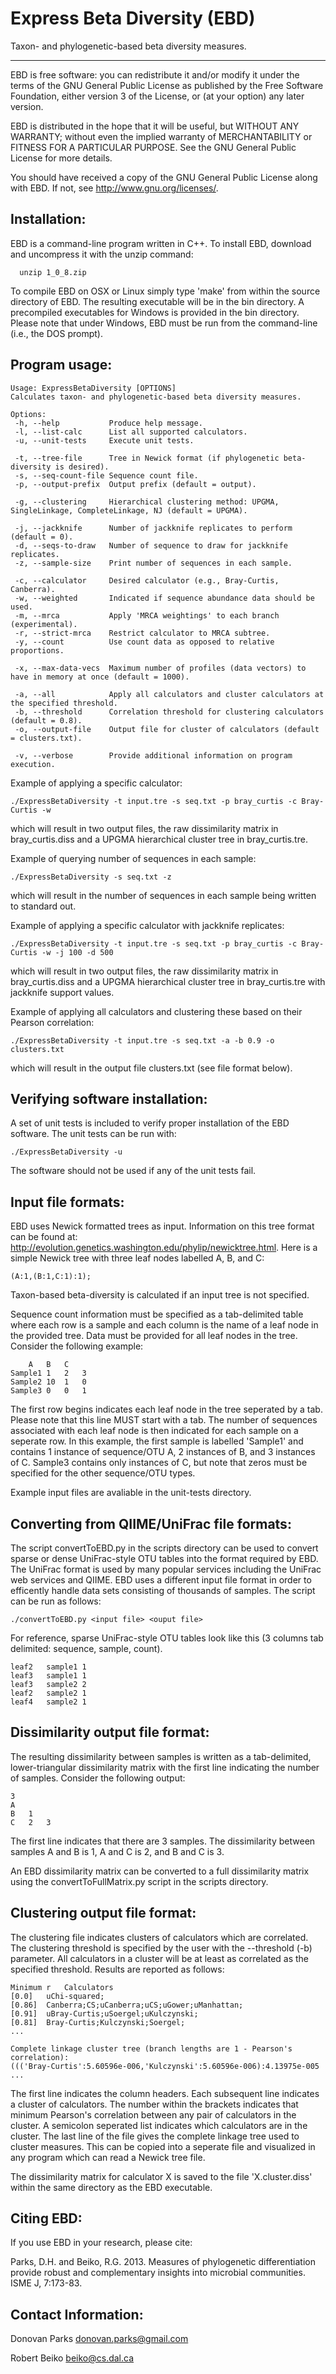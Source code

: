 Express Beta Diversity (EBD)
============================

Taxon- and phylogenetic-based beta diversity measures.

-------------------------------------------------------------------------------

EBD is free software: you can redistribute it and/or modify
it under the terms of the GNU General Public License as published by
the Free Software Foundation, either version 3 of the License, or
(at your option) any later version.

EBD is distributed in the hope that it will be useful,
but WITHOUT ANY WARRANTY; without even the implied warranty of
MERCHANTABILITY or FITNESS FOR A PARTICULAR PURPOSE.  See the
GNU General Public License for more details.

You should have received a copy of the GNU General Public License
along with EBD.  If not, see <http://www.gnu.org/licenses/>.


Installation:
-------------------------------------------------------------------------------

EBD is a command-line program written in C++.  To install EBD, download 
and uncompress it with the unzip command:
```
  unzip 1_0_8.zip
```

To compile EBD on OSX or Linux simply type 'make' from within the source 
directory of EBD. The resulting executable will be in the bin directory. 
A precompiled executables for Windows is provided in the bin directory. 
Please note that under Windows, EBD must be run from the command-line 
(i.e., the DOS prompt).


Program usage:
-------------------------------------------------------------------------------
```
Usage: ExpressBetaDiversity [OPTIONS]
Calculates taxon- and phylogenetic-based beta diversity measures.

Options:
 -h, --help           Produce help message.
 -l, --list-calc      List all supported calculators.
 -u, --unit-tests     Execute unit tests.

 -t, --tree-file      Tree in Newick format (if phylogenetic beta-diversity is desired).
 -s, --seq-count-file Sequence count file.
 -p, --output-prefix  Output prefix (default = output).
 
 -g, --clustering     Hierarchical clustering method: UPGMA, SingleLinkage, CompleteLinkage, NJ (default = UPGMA).
 
 -j, --jackknife      Number of jackknife replicates to perform (default = 0).
 -d, --seqs-to-draw   Number of sequence to draw for jackknife replicates.
 -z, --sample-size    Print number of sequences in each sample.

 -c, --calculator     Desired calculator (e.g., Bray-Curtis, Canberra).
 -w, --weighted       Indicated if sequence abundance data should be used.
 -m, --mrca           Apply 'MRCA weightings' to each branch (experimental).
 -r, --strict-mrca    Restrict calculator to MRCA subtree.
 -y, --count          Use count data as opposed to relative proportions.

 -x, --max-data-vecs  Maximum number of profiles (data vectors) to have in memory at once (default = 1000).
 
 -a, --all            Apply all calculators and cluster calculators at the specified threshold.
 -b, --threshold      Correlation threshold for clustering calculators (default = 0.8).
 -o, --output-file    Output file for cluster of calculators (default = clusters.txt).

 -v, --verbose        Provide additional information on program execution.
```

Example of applying a specific calculator:
```
./ExpressBetaDiversity -t input.tre -s seq.txt -p bray_curtis -c Bray-Curtis -w
```
which will result in two output files, the raw dissimilarity matrix in bray_curtis.diss 
and a UPGMA hierarchical cluster tree in bray_curtis.tre.
 
Example of querying number of sequences in each sample:
```
./ExpressBetaDiversity -s seq.txt -z
```
which will result in the number of sequences in each sample being written to standard out.
 
Example of applying a specific calculator with jackknife replicates:
```
./ExpressBetaDiversity -t input.tre -s seq.txt -p bray_curtis -c Bray-Curtis -w -j 100 -d 500
```
which will result in two output files, the raw dissimilarity matrix in bray_curtis.diss 
and a UPGMA hierarchical cluster tree in bray_curtis.tre with jackknife support values.
 
Example of applying all calculators and clustering these based on their Pearson correlation:
```
./ExpressBetaDiversity -t input.tre -s seq.txt -a -b 0.9 -o clusters.txt
```
which will result in the output file clusters.txt (see file format below).


Verifying software installation:
-------------------------------------------------------------------------------

A set of unit tests is included to verify proper installation of the EBD 
software. The unit tests can be run with:
```
./ExpressBetaDiversity -u
```

The software should not be used if any of the unit tests fail.


Input file formats:
-------------------------------------------------------------------------------

EBD uses Newick formatted trees as input. Information on this tree format can
be found at: http://evolution.genetics.washington.edu/phylip/newicktree.html.
Here is a simple Newick tree with three leaf nodes labelled A, B, and C:
```
(A:1,(B:1,C:1):1);
```
 
Taxon-based beta-diversity is calculated if an input tree is not specified.

Sequence count information must be specified as a tab-delimited table where
each row is a sample and each column is the name of a leaf node in the provided
tree. Data must be provided for all leaf nodes in the tree. Consider the 
following example:
```
	A	B	C
Sample1	1	2	3
Sample2	10	1	0
Sample3	0	0	1
```
The first row begins indicates each leaf node in the tree seperated by a tab. 
Please note that this line MUST start with a tab. The number of sequences 
associated with each leaf node is then indicated for each sample on a seperate
row. In this example, the first sample is labelled 'Sample1' and contains 1
instance of sequence/OTU A, 2 instances of B, and 3 instances of C. Sample3
contains only instances of C, but note that zeros must be specified for the
other sequence/OTU types.

Example input files are avaliable in the unit-tests directory. 


Converting from QIIME/UniFrac file formats:
-------------------------------------------------------------------------------

The script convertToEBD.py in the scripts directory can be used to 
convert sparse or dense UniFrac-style OTU tables into the format
required by EBD. The UniFrac format is used by many popular services
including the UniFrac web services and QIIME. EBD uses a different
input file format in order to efficently handle data sets consisting
of thousands of samples. The script can be run as follows:
```
./convertToEBD.py <input file> <ouput file>
```
For reference, sparse UniFrac-style OTU tables look like this (3 columns tab delimited: sequence, sample, count).
```
leaf2	sample1	1
leaf3	sample1	1
leaf3	sample2	2
leaf2	sample2	1
leaf4	sample2	1
```

Dissimilarity output file format:
-------------------------------------------------------------------------------

The resulting dissimilarity between samples is written as a tab-delimited, 
lower-triangular dissimilarity matrix with the first line indicating the number
of samples. Consider the following output:
```
3
A
B	1
C	2	3
```
The first line indicates that there are 3 samples. The dissimilarity between 
samples A and B is 1, A and C is 2, and B and C is 3.

An EBD dissimilarity matrix can be converted to a full dissimilarity matrix 
using the convertToFullMatrix.py script in the scripts directory. 


Clustering output file format:
-------------------------------------------------------------------------------

The clustering file indicates clusters of calculators which are correlated. The 
clustering threshold is specified by the user with the --threshold (-b) 
parameter. All calculators in a cluster will be at least as correlated as the 
specified threshold. Results are reported as follows:  
```
Minimum r	Calculators
[0.0]	uChi-squared;
[0.86]	Canberra;CS;uCanberra;uCS;uGower;uManhattan;
[0.91]	uBray-Curtis;uSoergel;uKulczynski;
[0.81]	Bray-Curtis;Kulczynski;Soergel;
...

Complete linkage cluster tree (branch lengths are 1 - Pearson's correlation): 
((('Bray-Curtis':5.60596e-006,'Kulczynski':5.60596e-006):4.13975e-005 ...
```

The first line indicates the column headers. Each subsequent line indicates a
cluster of calculators. The number within the brackets indicates that minimum 
Pearson's correlation between any pair of calculators in the cluster. A 
semicolon seperated list indicates which calculators are in the cluster. The
last line of the file gives the complete linkage tree used to cluster measures.
This can be copied into a seperate file and visualized in any program which
can read a Newick tree file. 

The dissimilarity matrix for calculator X is saved to the file 'X.cluster.diss'
within the same directory as the EBD executable.
 

Citing EBD:
-------------------------------------------------------------------------------

If you use EBD in your research, please cite:

Parks, D.H. and Beiko, R.G. 2013. Measures of phylogenetic differentiation provide 
  robust and complementary insights into microbial communities. ISME J, 7:173-83.


Contact Information:
-------------------------------------------------------------------------------

Donovan Parks
donovan.parks@gmail.com

Robert Beiko
beiko@cs.dal.ca
